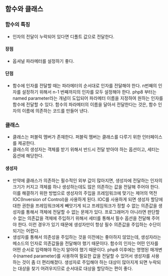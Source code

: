 ## 함수와 클래스

### 함수의 특징
- 인자의 전달이 누락되어 있다면 디폴트 값으로 전달한다.

#### 장점
- 옵셔널 파라메터를 설정하기 좋다.

#### 단점
- 함수에 인자를 전달할 때는 파라메터의 순서대로 인자를 전달해야 한다. n번째의 인자를 설정하기 위해서 n-1 번째까지의 인자를 모두 설정해야 한다. php8 부터는 named parameter라는 개념이 도입되어 파라메터 이름을 지정하여 원하는 인자를 함수에 전달할 수 있다. 함수의 파라메터의 이름을 달아서 전달한다는 것은, 함수 인자의 이름에 의존하는 코드를 만들어 낸다.

### 클래스
- 클래스는 퍼블릭 멤버가 존재한다. 퍼블릭 멤버는 클래스를 다루기 위한 인터페이스를 제공한다.
- 클래스의 생성자는 객체를 받기 위해서 반드시 전달 받아야 하는 옵션이고, 세터는 옵션에 해당한다.

#### 생성자
- 만약에 클래스가 의존하는 필수적인 외부 값이 많아지면, 생성자에 전달하는 인자의 크기가 커지고 객체를 하나 생성하는데도 많은 의존하는 값을 전달해 주어야 한다. 이를 해결하기 위한 방법으로 생성자의 주입을 프레임워크에 맞기는 제어의 역전 IOC(Inversion of Control)을 사용하게 된다. IOC를 사용하게 되면 생성자 할당에 대한 권한을 프레임워크에게 빼앗기게 되고 프레임워크가 정할 수 없는 의존값을 생성자를 통해서 객체에 전달할 수 없는 문제가 있다. 프로그래머가 아니라면 판단할 수 없는 의존값을 객체에 주입하기 위해서 세터를 통해서 필수 옵션을 전달해 주어야 한다. 이런 경우가 있기 때문에 생성자만이 항상 필수 의존값을 주입하는 수단이 되기는 어렵다.
- 생성자를 통해서 의존성을 주입하는 것을 이전에는 좋아하지 않았는데, 생성자라는 메소드의 인자로 의존값들을 전달해야 했기 때문이다. 함수의 인자는 어떤 인자를 어떤 순서로 입력해야 하는지 알아야 했기 때문이다. php8 이후에는 명명된 매개변수(named parameter)를 사용하여 필요한 값을 전달할 수 있어서 생성자를 사용하는 것이 좀 더 편리해졌다. 생성자로 주입해야 하는 대상이 많아지게 되면 누락되는 대상을 찾기 어려우지므로 순서대로 대상을 할당하는 편이 좋다.
